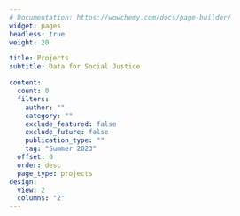```yaml
---
# Documentation: https://wowchemy.com/docs/page-builder/
widget: pages
headless: true
weight: 20

title: Projects
subtitle: Data for Social Justice

content:
  count: 0
  filters:
    author: ""
    category: ""
    exclude_featured: false
    exclude_future: false
    publication_type: ""
    tag: "Summer 2023"
  offset: 0
  order: desc
  page_type: projects
design:
  view: 2
  columns: "2"
---
```

